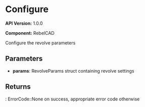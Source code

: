 # Configure

**API Version:** 1.0.0

**Component:** RebelCAD

Configure the revolve parameters

## Parameters

- **params**: RevolveParams struct containing revolve settings

## Returns

: ErrorCode::None on success, appropriate error code otherwise

